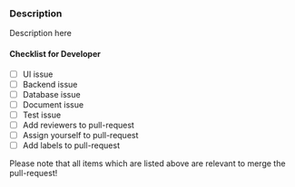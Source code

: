 ### Description
Description here


#### Checklist for Developer
- [ ] UI issue
- [ ] Backend issue
- [ ] Database issue
- [ ] Document issue
- [ ] Test issue
- [ ] Add reviewers to pull-request
- [ ] Assign yourself to pull-request
- [ ] Add labels to pull-request

Please note that all items which are listed above are relevant to merge the pull-request!
